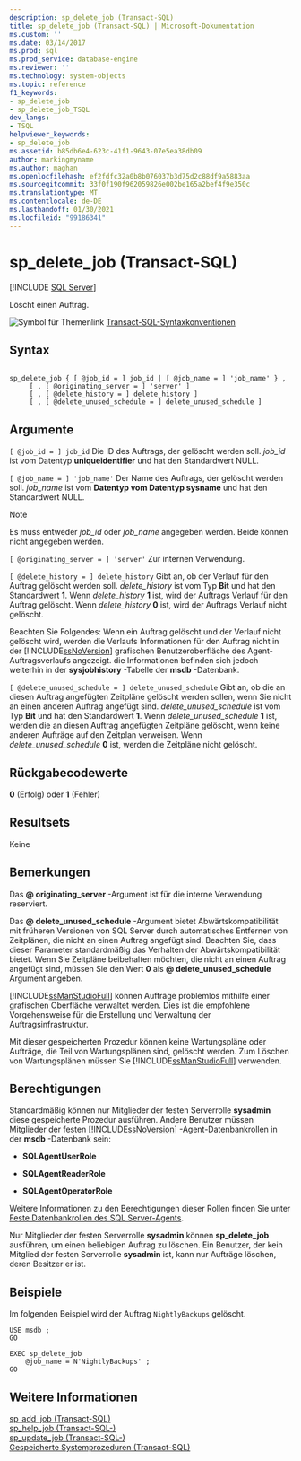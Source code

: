 ```yaml
---
description: sp_delete_job (Transact-SQL)
title: sp_delete_job (Transact-SQL) | Microsoft-Dokumentation
ms.custom: ''
ms.date: 03/14/2017
ms.prod: sql
ms.prod_service: database-engine
ms.reviewer: ''
ms.technology: system-objects
ms.topic: reference
f1_keywords:
- sp_delete_job
- sp_delete_job_TSQL
dev_langs:
- TSQL
helpviewer_keywords:
- sp_delete_job
ms.assetid: b85db6e4-623c-41f1-9643-07e5ea38db09
author: markingmyname
ms.author: maghan
ms.openlocfilehash: ef2fdfc32a0b8b076037b3d75d2c88df9a5883aa
ms.sourcegitcommit: 33f0f190f962059826e002be165a2bef4f9e350c
ms.translationtype: MT
ms.contentlocale: de-DE
ms.lasthandoff: 01/30/2021
ms.locfileid: "99186341"
---
```

# <a name="sp_delete_job-transact-sql"></a>sp_delete_job (Transact-SQL)
[!INCLUDE [SQL Server](../../includes/applies-to-version/sqlserver.md)]

  Löscht einen Auftrag.  
  
 ![Symbol für Themenlink](../../database-engine/configure-windows/media/topic-link.gif "Symbol für Themenlink") [Transact-SQL-Syntaxkonventionen](../../t-sql/language-elements/transact-sql-syntax-conventions-transact-sql.md)  
  
## <a name="syntax"></a>Syntax  
  
```  
  
sp_delete_job { [ @job_id = ] job_id | [ @job_name = ] 'job_name' } ,  
     [ , [ @originating_server = ] 'server' ]   
     [ , [ @delete_history = ] delete_history ]  
     [ , [ @delete_unused_schedule = ] delete_unused_schedule ]  
```  
  
## <a name="arguments"></a>Argumente  
`[ @job_id = ] job_id` Die ID des Auftrags, der gelöscht werden soll. *job_id* ist vom Datentyp **uniqueidentifier** und hat den Standardwert NULL.  
  
`[ @job_name = ] 'job_name'` Der Name des Auftrags, der gelöscht werden soll. *job_name* ist vom **Datentyp vom Datentyp sysname** und hat den Standardwert NULL.  
  
> [!NOTE]  
>  Es muss entweder *job_id* oder *job_name* angegeben werden. Beide können nicht angegeben werden.  
  
`[ @originating_server = ] 'server'` Zur internen Verwendung.  
  
`[ @delete_history = ] delete_history` Gibt an, ob der Verlauf für den Auftrag gelöscht werden soll. *delete_history* ist vom Typ **Bit** und hat den Standardwert **1**. Wenn *delete_history* **1** ist, wird der Auftrags Verlauf für den Auftrag gelöscht. Wenn *delete_history* **0** ist, wird der Auftrags Verlauf nicht gelöscht.  
  
 Beachten Sie Folgendes: Wenn ein Auftrag gelöscht und der Verlauf nicht gelöscht wird, werden die Verlaufs Informationen für den Auftrag nicht in der [!INCLUDE[ssNoVersion](../../includes/ssnoversion-md.md)] grafischen Benutzeroberfläche des Agent-Auftragsverlaufs angezeigt. die Informationen befinden sich jedoch weiterhin in der **sysjobhistory** -Tabelle der **msdb** -Datenbank.  
  
`[ @delete_unused_schedule = ] delete_unused_schedule` Gibt an, ob die an diesen Auftrag angefügten Zeitpläne gelöscht werden sollen, wenn Sie nicht an einen anderen Auftrag angefügt sind. *delete_unused_schedule* ist vom Typ **Bit** und hat den Standardwert **1**. Wenn *delete_unused_schedule* **1** ist, werden die an diesen Auftrag angefügten Zeitpläne gelöscht, wenn keine anderen Aufträge auf den Zeitplan verweisen. Wenn *delete_unused_schedule* **0** ist, werden die Zeitpläne nicht gelöscht.  
  
## <a name="return-code-values"></a>Rückgabecodewerte  
 **0** (Erfolg) oder **1** (Fehler)  
  
## <a name="result-sets"></a>Resultsets  
 Keine  
  
## <a name="remarks"></a>Bemerkungen  
 Das **\@ originating_server** -Argument ist für die interne Verwendung reserviert.  
  
 Das **\@ delete_unused_schedule** -Argument bietet Abwärtskompatibilität mit früheren Versionen von SQL Server durch automatisches Entfernen von Zeitplänen, die nicht an einen Auftrag angefügt sind. Beachten Sie, dass dieser Parameter standardmäßig das Verhalten der Abwärtskompatibilität bietet. Wenn Sie Zeitpläne beibehalten möchten, die nicht an einen Auftrag angefügt sind, müssen Sie den Wert **0** als **\@ delete_unused_schedule** Argument angeben.  
  
 [!INCLUDE[ssManStudioFull](../../includes/ssmanstudiofull-md.md)] können Aufträge problemlos mithilfe einer grafischen Oberfläche verwaltet werden. Dies ist die empfohlene Vorgehensweise für die Erstellung und Verwaltung der Auftragsinfrastruktur.  
  
 Mit dieser gespeicherten Prozedur können keine Wartungspläne oder Aufträge, die Teil von Wartungsplänen sind, gelöscht werden. Zum Löschen von Wartungsplänen müssen Sie [!INCLUDE[ssManStudioFull](../../includes/ssmanstudiofull-md.md)] verwenden.  
  
## <a name="permissions"></a>Berechtigungen  
 Standardmäßig können nur Mitglieder der festen Serverrolle **sysadmin** diese gespeicherte Prozedur ausführen. Andere Benutzer müssen Mitglieder der festen [!INCLUDE[ssNoVersion](../../includes/ssnoversion-md.md)] -Agent-Datenbankrollen in der **msdb** -Datenbank sein:  
  
-   **SQLAgentUserRole**  
  
-   **SQLAgentReaderRole**  
  
-   **SQLAgentOperatorRole**  
  
 Weitere Informationen zu den Berechtigungen dieser Rollen finden Sie unter [Feste Datenbankrollen des SQL Server-Agents](../../ssms/agent/sql-server-agent-fixed-database-roles.md).  
  
 Nur Mitglieder der festen Serverrolle **sysadmin** können **sp_delete_job** ausführen, um einen beliebigen Auftrag zu löschen. Ein Benutzer, der kein Mitglied der festen Serverrolle **sysadmin** ist, kann nur Aufträge löschen, deren Besitzer er ist.  
  
## <a name="examples"></a>Beispiele  
 Im folgenden Beispiel wird der Auftrag `NightlyBackups` gelöscht.  
  
```  
USE msdb ;  
GO  
  
EXEC sp_delete_job  
    @job_name = N'NightlyBackups' ;  
GO  
```  
  
## <a name="see-also"></a>Weitere Informationen  
 [sp_add_job &#40;Transact-SQL&#41;](../../relational-databases/system-stored-procedures/sp-add-job-transact-sql.md)   
 [sp_help_job &#40;Transact-SQL-&#41;](../../relational-databases/system-stored-procedures/sp-help-job-transact-sql.md)   
 [sp_update_job &#40;Transact-SQL-&#41;](../../relational-databases/system-stored-procedures/sp-update-job-transact-sql.md)   
 [Gespeicherte Systemprozeduren &#40;Transact-SQL&#41;](../../relational-databases/system-stored-procedures/system-stored-procedures-transact-sql.md)  
  
  

